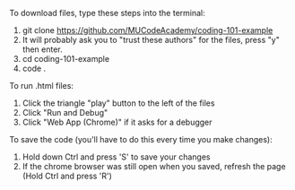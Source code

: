 To download files, type these steps into the terminal:
1. git clone https://github.com/MUCodeAcademy/coding-101-example
2. It will probably ask you to "trust these authors" for the files,
    press "y" then enter.
3. cd coding-101-example
4. code .

To run .html files:
1. Click the triangle "play" button to the left of the files
2. Click "Run and Debug"
3. Click "Web App (Chrome)" if it asks for a debugger

To save the code (you'll have to do this every time you make changes):
1. Hold down Ctrl and press 'S' to save your changes
2. If the chrome browser was still open when you saved, refresh the page 
    (Hold Ctrl and press 'R')